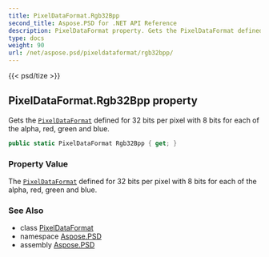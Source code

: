 ```yaml
---
title: PixelDataFormat.Rgb32Bpp
second_title: Aspose.PSD for .NET API Reference
description: PixelDataFormat property. Gets the PixelDataFormat defined for 32 bits per pixel with 8 bits for each of the alpha red green and blue
type: docs
weight: 90
url: /net/aspose.psd/pixeldataformat/rgb32bpp/
---
```

{{< psd/tize >}}
## PixelDataFormat.Rgb32Bpp property

Gets the [`PixelDataFormat`](../) defined for 32 bits per pixel with 8 bits for each of the alpha, red, green and blue.

```csharp
public static PixelDataFormat Rgb32Bpp { get; }
```

### Property Value

The [`PixelDataFormat`](../) defined for 32 bits per pixel with 8 bits for each of the alpha, red, green and blue.

### See Also

* class [PixelDataFormat](../)
* namespace [Aspose.PSD](../../pixeldataformat/)
* assembly [Aspose.PSD](../../../)


